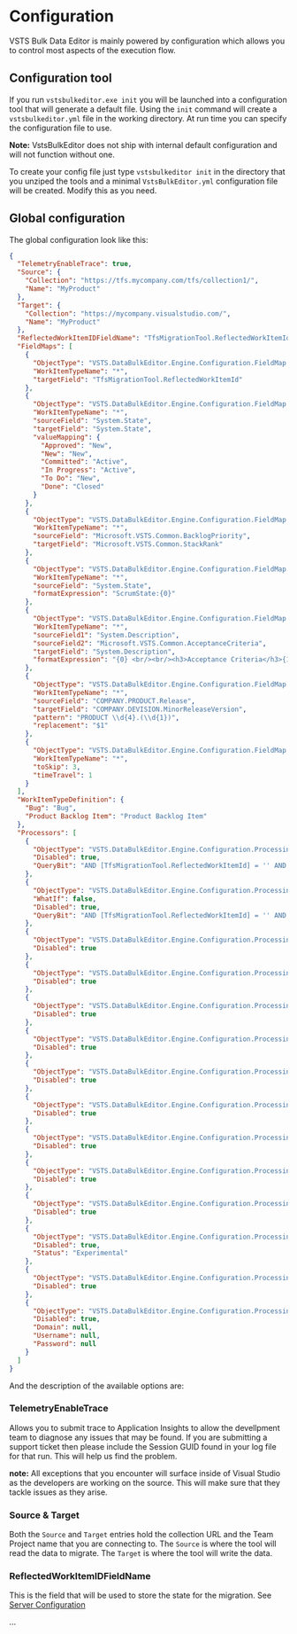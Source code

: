 # Configuration
VSTS Bulk Data Editor is mainly powered by configuration which allows you to control most aspects of the execution flow.

## Configuration tool
If you run `vstsbulkeditor.exe init` you will be launched into a configuration tool that will generate a default file. Using the `init` command will create a `vstsbulkeditor.yml` file in the
working directory. At run time you can specify the configuration file to use.

**Note:** VstsBulkEditor does not ship with internal default configuration and will not function without one.

To create your config file just type `vstsbulkeditor init` in the directory that you unziped the tools and a minimal `VstsBulkEditor.yml` configuration
file will be created. Modify this as you need.

## Global configuration
The global configuration look like this:

```json
{
  "TelemetryEnableTrace": true,
  "Source": {
    "Collection": "https://tfs.mycompany.com/tfs/collection1/",
    "Name": "MyProduct"
  },
  "Target": {
    "Collection": "https://mycompany.visualstudio.com/",
    "Name": "MyProduct"
  },
  "ReflectedWorkItemIDFieldName": "TfsMigrationTool.ReflectedWorkItemId",
  "FieldMaps": [
    {
      "ObjectType": "VSTS.DataBulkEditor.Engine.Configuration.FieldMap.FieldBlankMapConfig",
      "WorkItemTypeName": "*",
      "targetField": "TfsMigrationTool.ReflectedWorkItemId"
    },
    {
      "ObjectType": "VSTS.DataBulkEditor.Engine.Configuration.FieldMap.FieldValueMapConfig",
      "WorkItemTypeName": "*",
      "sourceField": "System.State",
      "targetField": "System.State",
      "valueMapping": {
        "Approved": "New",
        "New": "New",
        "Committed": "Active",
        "In Progress": "Active",
        "To Do": "New",
        "Done": "Closed"
      }
    },
    {
      "ObjectType": "VSTS.DataBulkEditor.Engine.Configuration.FieldMap.FieldtoFieldMapConfig",
      "WorkItemTypeName": "*",
      "sourceField": "Microsoft.VSTS.Common.BacklogPriority",
      "targetField": "Microsoft.VSTS.Common.StackRank"
    },
    {
      "ObjectType": "VSTS.DataBulkEditor.Engine.Configuration.FieldMap.FieldtoTagMapConfig",
      "WorkItemTypeName": "*",
      "sourceField": "System.State",
      "formatExpression": "ScrumState:{0}"
    },
    {
      "ObjectType": "VSTS.DataBulkEditor.Engine.Configuration.FieldMap.FieldMergeMapConfig",
      "WorkItemTypeName": "*",
      "sourceField1": "System.Description",
      "sourceField2": "Microsoft.VSTS.Common.AcceptanceCriteria",
      "targetField": "System.Description",
      "formatExpression": "{0} <br/><br/><h3>Acceptance Criteria</h3>{1}"
    },
    {
      "ObjectType": "VSTS.DataBulkEditor.Engine.Configuration.FieldMap.RegexFieldMapConfig",
      "WorkItemTypeName": "*",
      "sourceField": "COMPANY.PRODUCT.Release",
      "targetField": "COMPANY.DEVISION.MinorReleaseVersion",
      "pattern": "PRODUCT \\d{4}.(\\d{1})",
      "replacement": "$1"
    },
    {
      "ObjectType": "VSTS.DataBulkEditor.Engine.Configuration.FieldMap.TreeToTagMapConfig",
      "WorkItemTypeName": "*",
      "toSkip": 3,
      "timeTravel": 1
    }
  ],
  "WorkItemTypeDefinition": {
    "Bug": "Bug",
    "Product Backlog Item": "Product Backlog Item"
  },
  "Processors": [
    {
      "ObjectType": "VSTS.DataBulkEditor.Engine.Configuration.Processing.WorkItemMigrationConfig",
      "Disabled": true,
      "QueryBit": "AND [TfsMigrationTool.ReflectedWorkItemId] = '' AND  [Microsoft.VSTS.Common.ClosedDate] = '' AND [System.WorkItemType] IN ('Shared Steps', 'Shared Parameter', 'Test Case', 'Requirement', 'Task', 'User Story', 'Bug')"
    },
    {
      "ObjectType": "VSTS.DataBulkEditor.Engine.Configuration.Processing.WorkItemUpdateConfig",
      "WhatIf": false,
      "Disabled": true,
      "QueryBit": "AND [TfsMigrationTool.ReflectedWorkItemId] = '' AND  [Microsoft.VSTS.Common.ClosedDate] = '' AND [System.WorkItemType] IN ('Shared Steps', 'Shared Parameter', 'Test Case', 'Requirement', 'Task', 'User Story', 'Bug')"
    },
    {
      "ObjectType": "VSTS.DataBulkEditor.Engine.Configuration.Processing.NodeStructuresMigrationConfig",
      "Disabled": true
    },
    {
      "ObjectType": "VSTS.DataBulkEditor.Engine.Configuration.Processing.LinkMigrationConfig",
      "Disabled": true
    },
    {
      "ObjectType": "VSTS.DataBulkEditor.Engine.Configuration.Processing.WorkItemPostProcessingConfig",
      "Disabled": true
    },
    {
      "ObjectType": "VSTS.DataBulkEditor.Engine.Configuration.Processing.WorkItemDeleteConfig",
      "Disabled": true
    },
    {
      "ObjectType": "VSTS.DataBulkEditor.Engine.Configuration.Processing.AttachementExportMigrationConfig",
      "Disabled": true
    },
    {
      "ObjectType": "VSTS.DataBulkEditor.Engine.Configuration.Processing.AttachementImportMigrationConfig",
      "Disabled": true
    },
    {
      "ObjectType": "VSTS.DataBulkEditor.Engine.Configuration.Processing.TestVeriablesMigrationConfig",
      "Disabled": true
    },
    {
      "ObjectType": "VSTS.DataBulkEditor.Engine.Configuration.Processing.TestConfigurationsMigrationConfig",
      "Disabled": true
    },
    {
      "ObjectType": "VSTS.DataBulkEditor.Engine.Configuration.Processing.TestPlansAndSuitsMigrationConfig",
      "Disabled": true
    },
    {
      "ObjectType": "VSTS.DataBulkEditor.Engine.Configuration.Processing.TestRunsMigrationConfig",
      "Disabled": true,
      "Status": "Experimental"
    },
    {
      "ObjectType": "VSTS.DataBulkEditor.Engine.Configuration.Processing.ImportProfilePictureConfig",
      "Disabled": true
    },
    {
      "ObjectType": "VSTS.DataBulkEditor.Engine.Configuration.Processing.ExportProfilePictureFromADConfig",
      "Disabled": true,
      "Domain": null,
      "Username": null,
      "Password": null
    }
  ]
}
```

And the description of the available options are:

### TelemetryEnableTrace
Allows you to submit trace to Application Insights to allow the devellpment team to diagnose any issues that may be found. If you are submitting a support ticket then please include the Session GUID found in your log file for that run. This will help us find the problem.

**note:** All exceptions that you encounter will surface inside of Visual Studio as the developers are working on the source. This will make sure that they tackle issues as they arise.

### Source & Target
Both the `Source` and `Target` entries hold the collection URL and the Team Project name that you are connecting to. The `Source` is where the tool will read the data to migrate. The `Target` is where the tool will write the data.

### ReflectedWorkItemIDFieldName

This is the field that will be used to store the state for the migration. See [Server Configuration](server-configuration.md)

...
